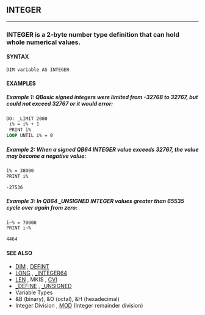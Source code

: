 ## INTEGER
---

### INTEGER is a 2-byte number type definition that can hold whole numerical values.

#### SYNTAX

`DIM variable AS INTEGER`

#### EXAMPLES
##### Example 1: QBasic signed integers were limited from -32768 to 32767, but could not exceed 32767 or it would error:
```vb
DO: _LIMIT 2000
 i% = i% + 1
 PRINT i%
LOOP UNTIL i% = 0
```
  
##### Example 2: When a signed QB64 INTEGER value exceeds 32767, the value may become a negative value:
```vb
i% = 38000
PRINT i%
```
  
```vb
-27536
```
  
##### Example 3: In QB64 _UNSIGNED INTEGER values greater than 65535 cycle over again from zero:
```vb
i~% = 70000
PRINT i~%
```
  
```vb
4464
```
  


#### SEE ALSO
* [DIM](./DIM.md) , [DEFINT](./DEFINT.md)
* [LONG](./LONG.md) , [_INTEGER64](./_INTEGER64.md)
* [LEN](./LEN.md) , MKI$ , [CVI](./CVI.md)
* [_DEFINE](./_DEFINE.md) , [_UNSIGNED](./_UNSIGNED.md)
* Variable Types
* &B (binary), &O (octal), &H (hexadecimal)
* Integer Division , [MOD](./MOD.md) (Integer remainder division)

